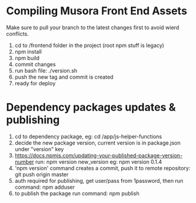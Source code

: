 # Compiling Musora Front End Assets

Make sure to pull your branch to the latest changes first to avoid wierd conflicts.

1. cd to /frontend folder in the project (root npm stuff is legacy)
2. npm install
3. npm build
4. commit changes
5. run bash file: ./version.sh
6. push the new tag and commit is created
7. ready for deploy

# Dependency packages updates & publishing

1. cd to dependency package, eg: cd /app/js-helper-functions
2. decide the new package version, current version is in package.json under "version" key
3. https://docs.npmjs.com/updating-your-published-package-version-number
run: npm version new_version
eg: npm version 0.1.4
4. 'npm version' command creates a commit, push it to remote repository: git push origin master
5. auth required for publishing, get user/pass from 1password, then run command: npm adduser
6. to publish the package run command: npm publish
